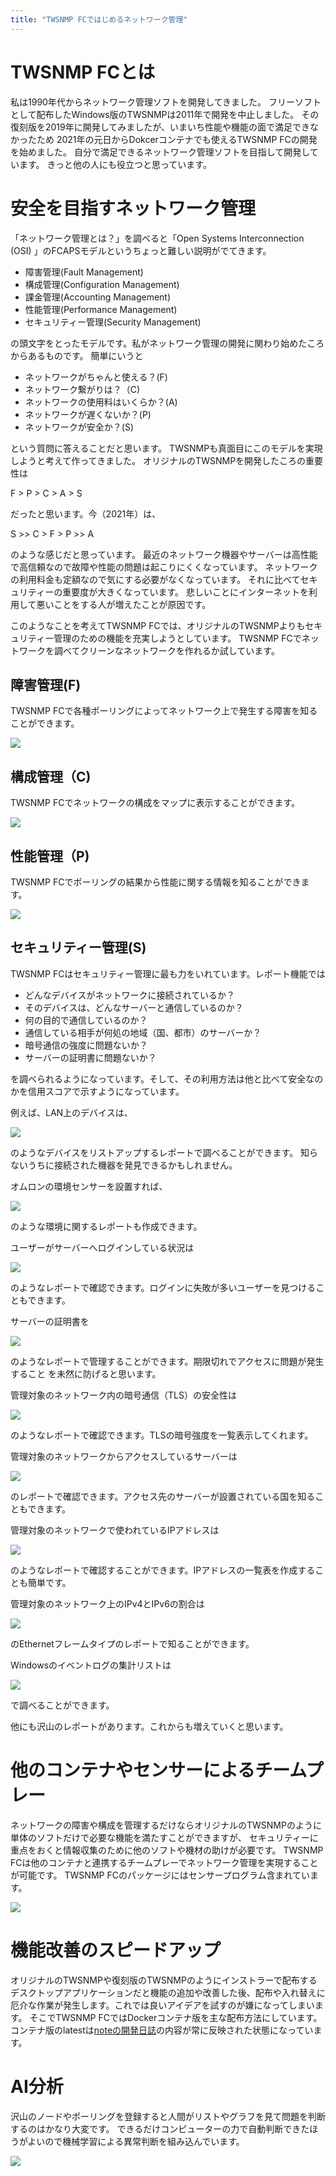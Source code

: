 ```yaml
---
title: "TWSNMP FCではじめるネットワーク管理"
---
```


# TWSNMP FCとは

私は1990年代からネットワーク管理ソフトを開発してきました。
フリーソフトとして配布したWindows版のTWSNMPは2011年で開発を中止しました。
その復刻版を2019年に開発してみましたが、いまいち性能や機能の面で満足できなかったため
2021年の元日からDokcerコンテナでも使えるTWSNMP FCの開発を始めました。
自分で満足できるネットワーク管理ソフトを目指して開発しています。
きっと他の人にも役立つと思っています。



# 安全を目指すネットワーク管理

「ネットワーク管理とは？」を調べると「Open Systems Interconnection (OSI) 」のFCAPSモデルというちょっと難しい説明がでてきます。

- 障害管理(Fault Management)
- 構成管理(Configuration Management)
- 課金管理(Accounting Management)
- 性能管理(Performance Management)
- セキュリティー管理(Security Management)

の頭文字をとったモデルです。私がネットワーク管理の開発に関わり始めたころからあるものです。
簡単にいうと

- ネットワークがちゃんと使える？(F)
- ネットワーク繋がりは？（C)
- ネットワークの使用料はいくらか？(A)
- ネットワークが遅くないか？(P)
- ネットワークが安全か？(S)

という質問に答えることだと思います。
TWSNMPも真面目にこのモデルを実現しようと考えて作ってきました。
オリジナルのTWSNMPを開発したころの重要性は

F > P > C > A > S

だったと思います。今（2021年）は、

S >> C > F > P  >> A

のような感じだと思っています。
最近のネットワーク機器やサーバーは高性能で高信頼なので故障や性能の問題は起こりにくくなっています。
ネットワークの利用料金も定額なので気にする必要がなくなっています。
それに比べてセキュリティーの重要度が大きくなっています。
悲しいことにインターネットを利用して悪いことをする人が増えたことが原因です。

このようなことを考えてTWSNMP FCでは、オリジナルのTWSNMPよりもセキュリティー管理のための機能を充実しようとしています。
TWSNMP FCでネットワークを調べてクリーンなネットワークを作れるか試しています。

## 障害管理(F)

TWSNMP FCで各種ポーリングによってネットワーク上で発生する障害を知ることができます。

![](/images/books/twsnmpfc-manual/2022-06-08_13-26-53.png)

## 構成管理（C)

TWSNMP FCでネットワークの構成をマップに表示することができます。

![](/images/books/twsnmpfc-manual/picture_pc_fa9a0b086ac208315e40218c93e3327e.png)

## 性能管理（P)

TWSNMP FCでポーリングの結果から性能に関する情報を知ることができます。

![](/images/books/twsnmpfc-manual/picture_pc_daaf8efc029f65d14aacc569d86db367.png)

## セキュリティー管理(S)

TWSNMP FCはセキュリティー管理に最も力をいれています。レポート機能では

- どんなデバイスがネットワークに接続されているか？
- そのデバイスは、どんなサーバーと通信しているのか？
- 何の目的で通信しているのか？
- 通信している相手が何処の地域（国、都市）のサーバーか？
- 暗号通信の強度に問題ないか？
- サーバーの証明書に問題ないか？

を調べられるようになっています。そして、その利用方法は他と比べて安全なのかを信用スコアで示すようになっています。

例えば、LAN上のデバイスは、

![](/images/books/twsnmpfc-manual/rectangle_large_type_2_cf9bb377525080c255d957285516577d.png)

のようなデバイスをリストアップするレポートで調べることができます。
知らないうちに接続された機器を発見できるかもしれません。


オムロンの環境センサーを設置すれば、

![](/images/books/twsnmpfc-manual/picture_pc_f76eaa9f28197c2f71935340bca220b7.png)

のような環境に関するレポートも作成できます。


ユーザーがサーバーへログインしている状況は

![](/images/books/twsnmpfc-manual/rectangle_large_type_2_3e14303fea22729103e816966574d159.png)

のようなレポートで確認できます。ログインに失敗が多いユーザーを見つけることもできます。

サーバーの証明書を

![](/images/books/twsnmpfc-manual/rectangle_large_type_2_afacea1c15abd6438a04c78effd32428.png)

のようなレポートで管理することができます。期限切れでアクセスに問題が発生すること
を未然に防げると思います。


管理対象のネットワーク内の暗号通信（TLS）の安全性は

![](/images/books/twsnmpfc-manual/rectangle_large_type_2_ac443643407ae4a65f24380ffbc2a66f.png)

のようなレポートで確認できます。TLSの暗号強度を一覧表示してくれます。

管理対象のネットワークからアクセスしているサーバーは

![](/images/books/twsnmpfc-manual/rectangle_large_type_2_e302eaf1290e21dfc52c3896fc241097.png)

のレポートで確認できます。アクセス先のサーバーが設置されている国を知ることもできます。


管理対象のネットワークで使われているIPアドレスは


![](/images/books/twsnmpfc-manual/rectangle_large_type_2_53efa9be2998171ffc5f97db8e619176.png)


のようなレポートで確認することができます。IPアドレスの一覧表を作成することも簡単です。


管理対象のネットワーク上のIPv4とIPv6の割合は

![](/images/books/twsnmpfc-manual/rectangle_large_type_2_53efa9be2998171ffc5f97db8e619176.png)

のEthernetフレームタイプのレポートで知ることができます。


Windowsのイベントログの集計リストは

![](/images/books/twsnmpfc-manual/rectangle_large_type_2_34d6d7f5d9f1efa850633d4af0e7d045.png)

で調べることができます。

他にも沢山のレポートがあります。これからも増えていくと思います。

# 他のコンテナやセンサーによるチームプレー

ネットワークの障害や構成を管理するだけならオリジナルのTWSNMPのように単体のソフトだけで必要な機能を満たすことができますが、
セキュリティーに重点をおくと情報収集のために他のソフトや機材の助けが必要です。
TWSNMP FCは他のコンテナと連携するチームプレーでネットワーク管理を実現することが可能です。
TWSNMP FCのパッケージにはセンサープログラム含まれています。

![](/images/books/twsnmpfc-manual/rectangle_large_type_2_8d0a2f2a294c69f41b6b3dd9a53cdac8.png)


# 機能改善のスピードアップ

オリジナルのTWSNMPや復刻版のTWSNMPのようにインストラーで配布するデスクトップアプリケーションだと機能の追加や改善した後、配布や入れ替えに厄介な作業が発生します。これでは良いアイデアを試すのが嫌になってしまいます。
そこでTWSNMP FCではDockerコンテナ版を主な配布方法にしています。
コンテナ版のlatestは[noteの開発日誌](https://note.com/twsnmp/m/m51b45353e2ff)の内容が常に反映された状態になっています。

# AI分析

沢山のノードやポーリングを登録すると人間がリストやグラフを見て問題を判断するのはかなり大変です。
できるだけコンピューターの力で自動判断できたほうがよいので機械学習による異常判断を組み込んでいます。


![](/images/books/twsnmpfc-manual/rectangle_large_type_2_e85e0ea03a10e899ae3c0f510bbe1acd.png)


